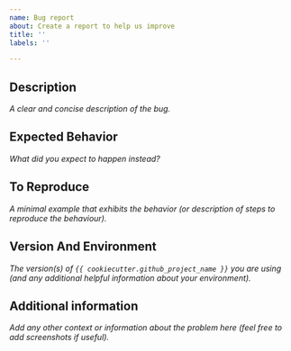```yaml
---
name: Bug report
about: Create a report to help us improve
title: ''
labels: ''

---
```


## Description
*A clear and concise description of the bug.*




## Expected Behavior
*What did you expect to happen instead?*




## To Reproduce
*A minimal example that exhibits the behavior (or description of steps to reproduce the behaviour).*




## Version And Environment
*The version(s) of `{{ cookiecutter.github_project_name }}` you are using (and any additional helpful information about your environment).*




## Additional information
_Add any other context or information about the problem here (feel free to add screenshots if useful)._
